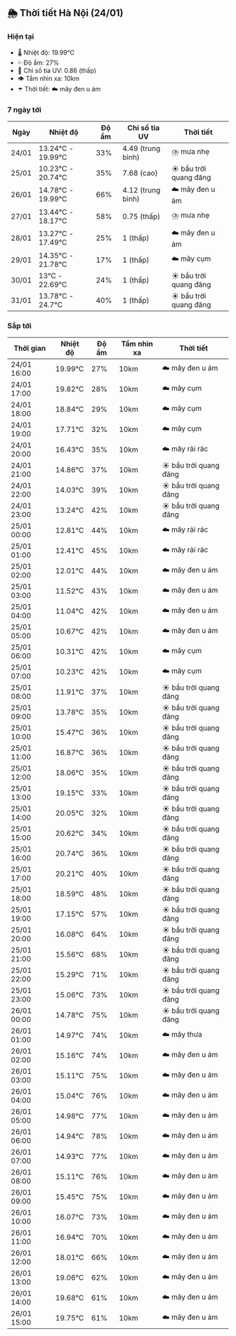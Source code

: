 ## 🌦️ Thời tiết Hà Nội (24/01)

### Hiện tại

- 🌡️ Nhiệt độ: 19.99℃
- 💦 Độ ẩm: 27%
- 🌟 Chỉ số tia UV: 0.86 (thấp)
- 👁️ Tầm nhìn xa: 10km
- ☂️ Thời tiết: ☁️ mây đen u ám

### 7 ngày tới

| Ngày | Nhiệt độ | Độ ẩm | Chỉ số tia UV | Thời tiết |
| --- | --- | --- | --- | --- |
| 24/01 | 13.24℃ - 19.99℃ | 33% | 4.49 (trung bình) | ⛈️ mưa nhẹ |
| 25/01 | 10.23℃ - 20.74℃ | 35% | 7.68 (cao) | ☀️ bầu trời quang đãng |
| 26/01 | 14.78℃ - 19.99℃ | 66% | 4.12 (trung bình) | ☁️ mây đen u ám |
| 27/01 | 13.44℃ - 18.17℃ | 58% | 0.75 (thấp) | ⛈️ mưa nhẹ |
| 28/01 | 13.27℃ - 17.49℃ | 25% | 1 (thấp) | ☁️ mây đen u ám |
| 29/01 | 14.35℃ - 21.78℃ | 17% | 1 (thấp) | ☁️ mây cụm |
| 30/01 | 13℃ - 22.69℃ | 24% | 1 (thấp) | ☀️ bầu trời quang đãng |
| 31/01 | 13.78℃ - 24.7℃ | 40% | 1 (thấp) | ☀️ bầu trời quang đãng |

### Sắp tới

| Thời gian | Nhiệt độ | Độ ẩm | Tầm nhìn xa | Thời tiết |
| --- | --- | --- | --- | --- |
| 24/01 16:00 | 19.99℃ | 27% | 10km | ☁️ mây đen u ám |
| 24/01 17:00 | 19.82℃ | 28% | 10km | ☁️ mây cụm |
| 24/01 18:00 | 18.84℃ | 29% | 10km | ☁️ mây cụm |
| 24/01 19:00 | 17.71℃ | 32% | 10km | ☁️ mây cụm |
| 24/01 20:00 | 16.43℃ | 35% | 10km | ☁️ mây rải rác |
| 24/01 21:00 | 14.86℃ | 37% | 10km | ☀️ bầu trời quang đãng |
| 24/01 22:00 | 14.03℃ | 39% | 10km | ☀️ bầu trời quang đãng |
| 24/01 23:00 | 13.24℃ | 42% | 10km | ☀️ bầu trời quang đãng |
| 25/01 00:00 | 12.81℃ | 44% | 10km | ☁️ mây rải rác |
| 25/01 01:00 | 12.41℃ | 45% | 10km | ☁️ mây rải rác |
| 25/01 02:00 | 12.01℃ | 44% | 10km | ☁️ mây đen u ám |
| 25/01 03:00 | 11.52℃ | 43% | 10km | ☁️ mây đen u ám |
| 25/01 04:00 | 11.04℃ | 42% | 10km | ☁️ mây đen u ám |
| 25/01 05:00 | 10.67℃ | 42% | 10km | ☁️ mây đen u ám |
| 25/01 06:00 | 10.31℃ | 42% | 10km | ☁️ mây cụm |
| 25/01 07:00 | 10.23℃ | 42% | 10km | ☁️ mây cụm |
| 25/01 08:00 | 11.91℃ | 37% | 10km | ☀️ bầu trời quang đãng |
| 25/01 09:00 | 13.78℃ | 35% | 10km | ☀️ bầu trời quang đãng |
| 25/01 10:00 | 15.47℃ | 36% | 10km | ☀️ bầu trời quang đãng |
| 25/01 11:00 | 16.87℃ | 36% | 10km | ☀️ bầu trời quang đãng |
| 25/01 12:00 | 18.06℃ | 35% | 10km | ☀️ bầu trời quang đãng |
| 25/01 13:00 | 19.15℃ | 33% | 10km | ☀️ bầu trời quang đãng |
| 25/01 14:00 | 20.05℃ | 32% | 10km | ☀️ bầu trời quang đãng |
| 25/01 15:00 | 20.62℃ | 34% | 10km | ☀️ bầu trời quang đãng |
| 25/01 16:00 | 20.74℃ | 36% | 10km | ☀️ bầu trời quang đãng |
| 25/01 17:00 | 20.21℃ | 40% | 10km | ☀️ bầu trời quang đãng |
| 25/01 18:00 | 18.59℃ | 48% | 10km | ☀️ bầu trời quang đãng |
| 25/01 19:00 | 17.15℃ | 57% | 10km | ☀️ bầu trời quang đãng |
| 25/01 20:00 | 16.08℃ | 64% | 10km | ☀️ bầu trời quang đãng |
| 25/01 21:00 | 15.56℃ | 68% | 10km | ☀️ bầu trời quang đãng |
| 25/01 22:00 | 15.29℃ | 71% | 10km | ☀️ bầu trời quang đãng |
| 25/01 23:00 | 15.06℃ | 73% | 10km | ☀️ bầu trời quang đãng |
| 26/01 00:00 | 14.78℃ | 75% | 10km | ☀️ bầu trời quang đãng |
| 26/01 01:00 | 14.97℃ | 74% | 10km | ☁️ mây thưa |
| 26/01 02:00 | 15.16℃ | 74% | 10km | ☁️ mây đen u ám |
| 26/01 03:00 | 15.11℃ | 75% | 10km | ☁️ mây đen u ám |
| 26/01 04:00 | 15.04℃ | 76% | 10km | ☁️ mây đen u ám |
| 26/01 05:00 | 14.98℃ | 77% | 10km | ☁️ mây đen u ám |
| 26/01 06:00 | 14.94℃ | 78% | 10km | ☁️ mây đen u ám |
| 26/01 07:00 | 14.93℃ | 77% | 10km | ☁️ mây đen u ám |
| 26/01 08:00 | 15.11℃ | 76% | 10km | ☁️ mây đen u ám |
| 26/01 09:00 | 15.45℃ | 75% | 10km | ☁️ mây đen u ám |
| 26/01 10:00 | 16.07℃ | 73% | 10km | ☁️ mây đen u ám |
| 26/01 11:00 | 16.94℃ | 70% | 10km | ☁️ mây đen u ám |
| 26/01 12:00 | 18.01℃ | 66% | 10km | ☁️ mây đen u ám |
| 26/01 13:00 | 19.06℃ | 62% | 10km | ☁️ mây đen u ám |
| 26/01 14:00 | 19.68℃ | 61% | 10km | ☁️ mây đen u ám |
| 26/01 15:00 | 19.75℃ | 61% | 10km | ☁️ mây đen u ám |

